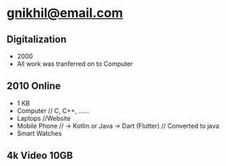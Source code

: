 # gnikhil@email.com
## Digitalization
 - 2000 
 - All work was tranferred on to Computer
## 2010 Online
 - 1 KB
- Computer  // C, C++, ......
- Laptops   //Website
- Mobile Phone //
 -> Kotlin or Java
 -> Dart (Flutter)  // Converted to java
- Smart Watches
## 4k Video 10GB
